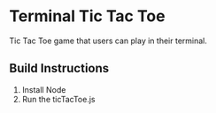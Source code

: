 # Terminal Tic Tac Toe 

Tic Tac Toe game that users can play in their terminal. 

## Build Instructions

1. Install Node
2. Run the ticTacToe.js

